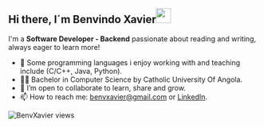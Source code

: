 ## Hi there, I´m Benvindo Xavier<img src="https://media.giphy.com/media/hvRJCLFzcasrR4ia7z/giphy.gif" width="30">

I'm a **Software Developer - Backend** passionate about reading and writing, always eager to learn more!

- 👀 Some programming languages i enjoy working with and teaching include (C/C++, Java, Python).
- 🧑‍🎓 Bachelor in Computer Science by Catholic University Of Angola.
- 👯 I’m open to collaborate to learn, share and grow.
- 📫 How to reach me: benvxavier@gmail.com or [LinkedIn](https://www.linkedin.com/in/benvindo-xavier-07935a268/).


<img src="https://komarev.com/ghpvc/?username=SaraTuma&color=red" alt="BenvXavier views" />



<!---
benvcode/benvcode is a ✨ special ✨ repository because its `README.md` (this file) appears on your GitHub profile.
You can click the Preview link to take a look at your changes.
--->
